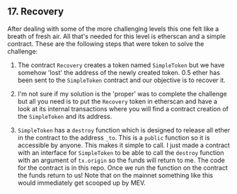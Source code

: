 ## 17. Recovery
After dealing with some of the more challenging levels this one felt like a breath of fresh air. All that's needed for this level is etherscan and a simple contract. These are the following steps that were token to solve the challenge:

1. The contract `Recovery` creates a token named `SimpleToken` but we have somehow 'lost' the address of the newly created token. 0.5 ether has been sent to the `SimpleToken` contract and our objective is to recover it. 

2. I'm not sure if my solution is the 'proper' was to complete the challenge but all you need is to put the `Recovery` token in etherscan and have a look at its internal transactions where you will find a contract creation of the `SimpleToken` and its address.

3. `SimpleToken` has a `destroy` function which is designed to release all ether in the contract to the address `_to`. This is a `public` function so it is accessible by anyone. This makes it simple to call. I just made a contract with an interface for `SimpleToken` to be able to call the `destroy` function with an argument of `tx.origin` so the funds will return to me. The code for the contract is in this repo. Once we run the function on the contract the funds return to us!
    Note that on the mainnet something like this would immediately get scooped up by MEV.
